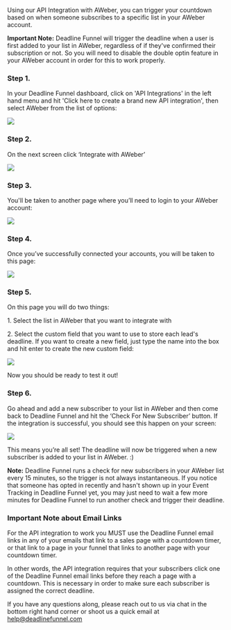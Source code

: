 Using our API Integration with AWeber, you can trigger your countdown based on
when someone subscribes to a specific list in your AWeber account.

**Important Note:**  Deadline Funnel will trigger the deadline when a user is
first added to your list in AWeber, regardless of if they've confirmed their
subscription or not. So you will need to disable the double optin feature in
your AWeber account in order for this to work properly.

###

### Step 1.

In your Deadline Funnel dashboard, click on 'API Integrations' in the left
hand menu and hit 'Click here to create a brand new API integration', then
select AWeber from the list of options:

![](https://s3.amazonaws.com/helpscout.net/docs/assets/53974d6ce4b0c76107b109d1/images/5c118dfd2c7d3a31944f0f24/file-t75ifpWK4p.png)

###  Step 2.

On the next screen click ‘Integrate with AWeber’

![](https://s3.amazonaws.com/helpscout.net/docs/assets/53974d6ce4b0c76107b109d1/images/5c118e1504286304a71d4fc2/file-EATN8qNRuy.png)

###  Step 3.

You'll be taken to another page where you’ll need to login to your AWeber
account:

![](https://s3.amazonaws.com/helpscout.net/docs/assets/53974d6ce4b0c76107b109d1/images/5c118e2204286304a71d4fc4/file-lfiFxA0F3W.png)

### Step 4.

Once you’ve successfully connected your accounts, you will be taken to this
page:

![](https://s3.amazonaws.com/helpscout.net/docs/assets/53974d6ce4b0c76107b109d1/images/5c118e3704286304a71d4fc6/file-03XPqxMQLX.png)

### Step 5.

On this page you will do two things:

1\. Select the list in AWeber that you want to integrate with

2\. Select the custom field that you want to use to store each lead's
deadline. If you want to create a new field, just type the name into the box
and hit enter to create the new custom field:

![](https://s3.amazonaws.com/helpscout.net/docs/assets/53974d6ce4b0c76107b109d1/images/5c118e692c7d3a31944f0f28/file-QdRWiConHU.png)

Now you should be ready to test it out!

### Step 6.

Go ahead and add a new subscriber to your list in AWeber and then come back to
Deadline Funnel and hit the ‘Check For New Subscriber’ button. If the
integration is successful, you should see this happen on your screen:

![](https://s3.amazonaws.com/helpscout.net/docs/assets/53974d6ce4b0c76107b109d1/images/5c118e8f04286304a71d4fca/file-SziAY4c2Ao.png)

This means you’re all set! The deadline will now be triggered when a new
subscriber is added to your list in AWeber. :)

**Note:**  Deadline Funnel runs a check for new subscribers in your AWeber
list every 15 minutes, so the trigger is not always instantaneous. If you
notice that someone has opted in recently and hasn't shown up in your Event
Tracking in Deadline Funnel yet, you may just need to wait a few more minutes
for Deadline Funnel to run another check and trigger their deadline.

###  Important Note about Email Links

For the API integration to work you MUST use the Deadline Funnel  email links
in any of your emails that link to a sales page with a countdown timer, or
that link to a page in your funnel that links to another page with your
countdown timer.

In other words, the API integration requires that your subscribers click one
of the Deadline Funnel email links before they reach a page with a countdown.
This is necessary in order to make sure each subscriber is assigned the
correct deadline.

If you have any questions along, please reach out to us via chat in the bottom
right hand corner or shoot us a quick email at help@deadlinefunnel.com

